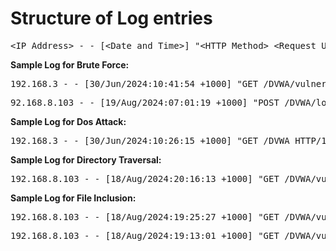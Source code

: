 <h1>Structure of Log entries</h1>
<pre>&lt;IP Address> - - [&lt;Date and Time>] "&lt;HTTP Method> &lt;Request URL> &lt;HTTP Version>" &lt;HTTP Status Code> &ltResponse Size></pre>
<b>Sample Log for Brute Force:</b>
<pre>192.168.3 - - [30/Jun/2024:10:41:54 +1000] "GET /DVWA/vulnerabilities/brute/?username=admin&password=letmein&Login=Login HTTP/1.0" 200 4292</pre>
<pre>92.168.8.103 - - [19/Aug/2024:07:01:19 +1000] "POST /DVWA/login.php HTTP/1.1" 302 -</pre>

<b>Sample Log for Dos Attack:</b>
<pre>192.168.3 - - [30/Jun/2024:10:26:15 +1000] "GET /DVWA HTTP/1.1" 408 1011</pre>

<b>Sample Log for Directory Traversal:</b>
<pre>192.168.8.103 - - [18/Aug/2024:20:16:13 +1000] "GET /DVWA/vulnerabilities/fi/?page=../../../../../../../../../../etc/passwd HTTP/1.1" 200 22</pre>

<b>Sample Log for File Inclusion:</b>
<pre>192.168.8.103 - - [18/Aug/2024:19:25:27 +1000] "GET /DVWA/vulnerabilities/fi/?page=file4.php HTTP/1.1" 200 3565</pre>
<pre>192.168.8.103 - - [18/Aug/2024:19:13:01 +1000] "GET /DVWA/vulnerabilities/fi/?page=https://google.com HTTP/1.1" 200 3237</pre>
